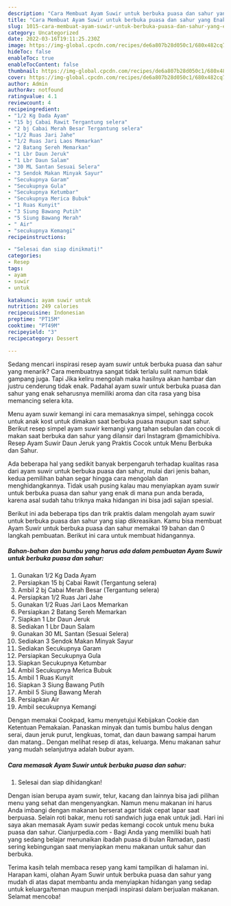 ```yaml
---
description: "Cara Membuat Ayam Suwir untuk berbuka puasa dan sahur yang Enak"
title: "Cara Membuat Ayam Suwir untuk berbuka puasa dan sahur yang Enak"
slug: 1015-cara-membuat-ayam-suwir-untuk-berbuka-puasa-dan-sahur-yang-enak
category: Uncategorized
date: 2022-03-16T19:11:25.230Z
image: https://img-global.cpcdn.com/recipes/de6a807b28d050c1/680x482cq70/ayam-suwir-untuk-berbuka-puasa-dan-sahur-foto-resep-utama.jpg
hideToc: false
enableToc: true
enableTocContent: false
thumbnail: https://img-global.cpcdn.com/recipes/de6a807b28d050c1/680x482cq70/ayam-suwir-untuk-berbuka-puasa-dan-sahur-foto-resep-utama.jpg
cover: https://img-global.cpcdn.com/recipes/de6a807b28d050c1/680x482cq70/ayam-suwir-untuk-berbuka-puasa-dan-sahur-foto-resep-utama.jpg
author: Admin
authorAv: notfound
ratingvalue: 4.1
reviewcount: 4
recipeingredient:
- "1/2 Kg Dada Ayam"
- "15 bj Cabai Rawit Tergantung selera"
- "2 bj Cabai Merah Besar Tergantung selera"
- "1/2 Ruas Jari Jahe"
- "1/2 Ruas Jari Laos Memarkan"
- "2 Batang Sereh Memarkan"
- "1 Lbr Daun Jeruk"
- "1 Lbr Daun Salam"
- "30 ML Santan Sesuai Selera"
- "3 Sendok Makan Minyak Sayur"
- "Secukupnya Garam"
- "Secukupnya Gula"
- "Secukupnya Ketumbar"
- "Secukupnya Merica Bubuk"
- "1 Ruas Kunyit"
- "3 Siung Bawang Putih"
- "5 Siung Bawang Merah"
- " Air"
- "secukupnya Kemangi"
recipeinstructions:

- "Selesai dan siap dinikmati!"
categories:
- Resep
tags:
- ayam
- suwir
- untuk

katakunci: ayam suwir untuk 
nutrition: 249 calories
recipecuisine: Indonesian
preptime: "PT15M"
cooktime: "PT49M"
recipeyield: "3"
recipecategory: Dessert

---
```



Sedang mencari inspirasi resep ayam suwir untuk berbuka puasa dan sahur yang menarik? Cara membuatnya sangat tidak terlalu sulit namun tidak gampang juga. Tapi Jika keliru mengolah maka hasilnya akan hambar dan justru cenderung tidak enak. Padahal ayam suwir untuk berbuka puasa dan sahur yang enak seharusnya memiliki aroma dan cita rasa yang bisa memancing selera kita.


Menu ayam suwir kemangi ini cara memasaknya simpel, sehingga cocok untuk anak kost untuk dimakan saat berbuka puasa maupun saat sahur. Berikut resep simpel ayam suwir kemangi yang tahan sebulan dan cocok di makan saat berbuka dan sahur yang dilansir dari Instagram @mamichibiva. Resep Ayam Suwir Daun Jeruk yang Praktis Cocok untuk Menu Berbuka dan Sahur.

Ada beberapa hal yang sedikit banyak berpengaruh terhadap kualitas rasa dari ayam suwir untuk berbuka puasa dan sahur, mulai dari jenis bahan, kedua pemilihan bahan segar hingga cara mengolah dan menghidangkannya. Tidak usah pusing kalau mau menyiapkan ayam suwir untuk berbuka puasa dan sahur yang enak di mana pun anda berada, karena asal sudah tahu triknya maka hidangan ini bisa jadi sajian spesial.


Berikut ini ada beberapa tips dan trik praktis dalam mengolah ayam suwir untuk berbuka puasa dan sahur yang siap dikreasikan. Kamu bisa membuat Ayam Suwir untuk berbuka puasa dan sahur memakai 19 bahan dan 0 langkah pembuatan. Berikut ini cara untuk membuat hidangannya.

<!--inarticleads1-->

##### Bahan-bahan dan bumbu yang harus ada dalam pembuatan Ayam Suwir untuk berbuka puasa dan sahur:

1. Gunakan 1/2 Kg Dada Ayam
1. Persiapkan 15 bj Cabai Rawit (Tergantung selera)
1. Ambil 2 bj Cabai Merah Besar (Tergantung selera)
1. Persiapkan 1/2 Ruas Jari Jahe
1. Gunakan 1/2 Ruas Jari Laos Memarkan
1. Persiapkan 2 Batang Sereh Memarkan
1. Siapkan 1 Lbr Daun Jeruk
1. Sediakan 1 Lbr Daun Salam
1. Gunakan 30 ML Santan (Sesuai Selera)
1. Sediakan 3 Sendok Makan Minyak Sayur
1. Sediakan Secukupnya Garam
1. Persiapkan Secukupnya Gula
1. Siapkan Secukupnya Ketumbar
1. Ambil Secukupnya Merica Bubuk
1. Ambil 1 Ruas Kunyit
1. Siapkan 3 Siung Bawang Putih
1. Ambil 5 Siung Bawang Merah
1. Persiapkan  Air
1. Ambil secukupnya Kemangi


Dengan memakai Cookpad, kamu menyetujui Kebijakan Cookie dan Ketentuan Pemakaian. Panaskan minyak dan tumis bumbu halus dengan serai, daun jeruk purut, lengkuas, tomat, dan daun bawang sampai harum dan matang.. Dengan melihat resep di atas, keluarga. Menu makanan sahur yang mudah selanjutnya adalah bubur ayam. 

<!--inarticleads2-->

##### Cara memasak Ayam Suwir untuk berbuka puasa dan sahur:


1. Selesai dan siap dihidangkan!

Dengan isian berupa ayam suwir, telur, kacang dan lainnya bisa jadi pilihan menu yang sehat dan mengenyangkan. Namun menu makanan ini harus Anda imbangi dengan makanan berserat agar tidak cepat lapar saat berpuasa. Selain roti bakar, menu roti sandwich juga enak untuk jadi. Hari ini saya akan memasak Ayam suwir pedas kemangi cocok untuk menu buka puasa dan sahur. Cianjurpedia.com - Bagi Anda yang memiliki buah hati yang sedang belajar menunaikan ibadah puasa di bulan Ramadan, pasti sering kebingungan saat menyiapkan menu makanan untuk sahur dan berbuka. 

Terima kasih telah membaca resep yang kami tampilkan di halaman ini. Harapan kami, olahan Ayam Suwir untuk berbuka puasa dan sahur yang mudah di atas dapat membantu anda menyiapkan hidangan yang sedap untuk keluarga/teman maupun menjadi inspirasi dalam berjualan makanan. Selamat mencoba!
